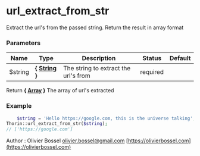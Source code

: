 # url_extract_from_str

Extract the url's from the passed string. Return the result in array format



### Parameters
Name  |  Type  |  Description  |  Status  |  Default
------------  |  ------------  |  ------------  |  ------------  |  ------------
$string  |  **{ [String](http://php.net/manual/en/language.types.string.php) }**  |  The string to extract the url's from  |  required  |

Return **{ [Array](http://php.net/manual/en/language.types.array.php) }** The array of url's extracted

### Example
```php
	$string = 'Hello https://google.com, this is the universe talking';
Thorin::url_extract_from_str($string);
// ['https://google.com']
```
Author : Olivier Bossel [olivier.bossel@gmail.com](mailto:olivier.bossel@gmail.com) [https://olivierbossel.com](https://olivierbossel.com)